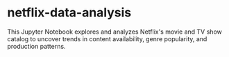 # netflix-data-analysis
This Jupyter Notebook explores and analyzes Netflix's movie and TV show catalog to uncover trends in content availability, genre popularity, and production patterns.
